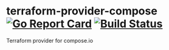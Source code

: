 # terraform-provider-compose [![Go Report Card](https://goreportcard.com/badge/github.com/ibm/terraform-provider-compose)](https://goreportcard.com/report/github.com/ibm/terraform-provider-compose) [![Build Status](https://travis-ci.com/reevejd/terraform-provider-compose.svg?branch=master)](https://travis-ci.com/reevejd/terraform-provider-compose)
Terraform provider for compose.io

